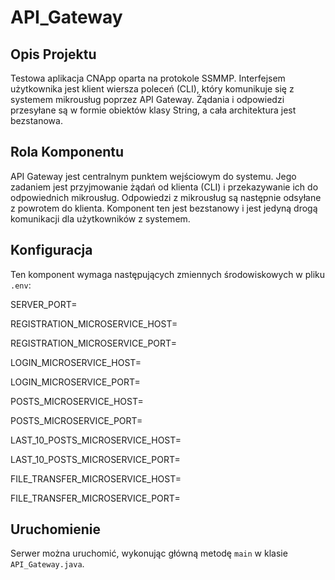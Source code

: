 # API_Gateway

## Opis Projektu

Testowa aplikacja CNApp oparta na protokole SSMMP. Interfejsem użytkownika jest klient wiersza poleceń (CLI), który komunikuje się z systemem mikrousług poprzez API Gateway. Żądania i odpowiedzi przesyłane są w formie obiektów klasy String, a cała architektura jest bezstanowa.

## Rola Komponentu

API Gateway jest centralnym punktem wejściowym do systemu. Jego zadaniem jest przyjmowanie żądań od klienta (CLI) i przekazywanie ich do odpowiednich mikrousług. Odpowiedzi z mikrousług są następnie odsyłane z powrotem do klienta. Komponent ten jest bezstanowy i jest jedyną drogą komunikacji dla użytkowników z systemem.

## Konfiguracja

Ten komponent wymaga następujących zmiennych środowiskowych w pliku `.env`:

SERVER_PORT=

REGISTRATION_MICROSERVICE_HOST=

REGISTRATION_MICROSERVICE_PORT=

LOGIN_MICROSERVICE_HOST=

LOGIN_MICROSERVICE_PORT=

POSTS_MICROSERVICE_HOST=

POSTS_MICROSERVICE_PORT=

LAST_10_POSTS_MICROSERVICE_HOST=

LAST_10_POSTS_MICROSERVICE_PORT=

FILE_TRANSFER_MICROSERVICE_HOST=

FILE_TRANSFER_MICROSERVICE_PORT=


## Uruchomienie

Serwer można uruchomić, wykonując główną metodę `main` w klasie `API_Gateway.java`.